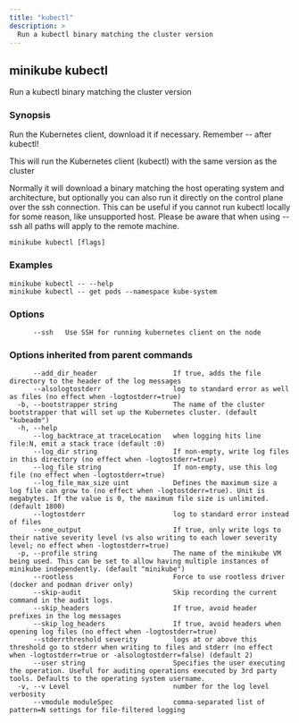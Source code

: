 ```yaml
---
title: "kubectl"
description: >
  Run a kubectl binary matching the cluster version
---
```



## minikube kubectl

Run a kubectl binary matching the cluster version

### Synopsis

Run the Kubernetes client, download it if necessary. Remember -- after kubectl!

This will run the Kubernetes client (kubectl) with the same version as the cluster

Normally it will download a binary matching the host operating system and architecture,
but optionally you can also run it directly on the control plane over the ssh connection.
This can be useful if you cannot run kubectl locally for some reason, like unsupported
host. Please be aware that when using --ssh all paths will apply to the remote machine.

```shell
minikube kubectl [flags]
```

### Examples

```
minikube kubectl -- --help
minikube kubectl -- get pods --namespace kube-system
```

### Options

```
      --ssh   Use SSH for running kubernetes client on the node
```

### Options inherited from parent commands

```
      --add_dir_header                   If true, adds the file directory to the header of the log messages
      --alsologtostderr                  log to standard error as well as files (no effect when -logtostderr=true)
  -b, --bootstrapper string              The name of the cluster bootstrapper that will set up the Kubernetes cluster. (default "kubeadm")
  -h, --help                             
      --log_backtrace_at traceLocation   when logging hits line file:N, emit a stack trace (default :0)
      --log_dir string                   If non-empty, write log files in this directory (no effect when -logtostderr=true)
      --log_file string                  If non-empty, use this log file (no effect when -logtostderr=true)
      --log_file_max_size uint           Defines the maximum size a log file can grow to (no effect when -logtostderr=true). Unit is megabytes. If the value is 0, the maximum file size is unlimited. (default 1800)
      --logtostderr                      log to standard error instead of files
      --one_output                       If true, only write logs to their native severity level (vs also writing to each lower severity level; no effect when -logtostderr=true)
  -p, --profile string                   The name of the minikube VM being used. This can be set to allow having multiple instances of minikube independently. (default "minikube")
      --rootless                         Force to use rootless driver (docker and podman driver only)
      --skip-audit                       Skip recording the current command in the audit logs.
      --skip_headers                     If true, avoid header prefixes in the log messages
      --skip_log_headers                 If true, avoid headers when opening log files (no effect when -logtostderr=true)
      --stderrthreshold severity         logs at or above this threshold go to stderr when writing to files and stderr (no effect when -logtostderr=true or -alsologtostderr=false) (default 2)
      --user string                      Specifies the user executing the operation. Useful for auditing operations executed by 3rd party tools. Defaults to the operating system username.
  -v, --v Level                          number for the log level verbosity
      --vmodule moduleSpec               comma-separated list of pattern=N settings for file-filtered logging
```


